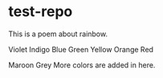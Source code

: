 # test-repo
This is a poem about rainbow.

Violet
Indigo
Blue
Green
Yellow
Orange
Red

Maroon
Grey
More colors are added in here.
